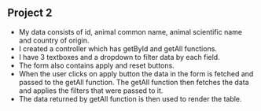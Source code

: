 ## Project 2

* My data consists of id, animal common name, animal scientific name and country of origin. 
* I created a controller which has getById and getAll functions.
* I have 3 textboxes and a dropdown to filter data by each field.
* The form also contains apply and reset buttons.
* When the user clicks on apply button the data in the form is fetched and passed to the getAll function. The getAll function then fetches the data and applies the filters that were passed to it.
* The data returned by getAll function is then used to render the table.
